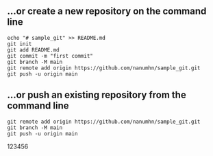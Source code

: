 ## …or create a new repository on the command line
```git
echo "# sample_git" >> README.md
git init
git add README.md
git commit -m "first commit"
git branch -M main
git remote add origin https://github.com/nanumhn/sample_git.git
git push -u origin main
```

## …or push an existing repository from the command line
```git
git remote add origin https://github.com/nanumhn/sample_git.git
git branch -M main
git push -u origin main
```
123456
